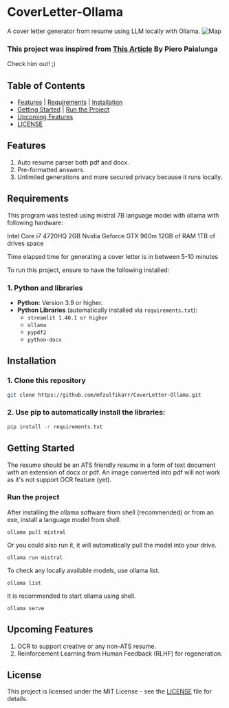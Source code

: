 # CoverLetter-Ollama
A cover letter generator from resume using LLM locally with Ollama.
![Map](https://raw.githubusercontent.com/mfzulfikarr/CoverLetter-Ollama/refs/heads/main/img/CoverLetterLLM2.png)

### This project was inspired from <a href="https://towardsdatascience.com/from-resume-to-cover-letter-using-ai-and-llm-with-python-and-streamlit/" target="_blank">This Article</a> By Piero Paialunga

Check him out! ;)

## Table of Contents
- [Features](#features) | [Requirements](#requirements) | [Installation](#installation)
- [Getting Started](#getting-started) | [Run the Project](#run-the-project)
- [Upcoming Features](#upcoming-features-and-wip-bugfix)
- [LICENSE](#license)
## Features
1. Auto resume parser both pdf and docx.
2. Pre-formatted answers.
3. Unlimited generations and more secured privacy because it runs locally.
## Requirements
This program was tested using mistral 7B language model with ollama with following hardware:

Intel Core i7 4720HQ
2GB Nvidia Geforce GTX 960m
12GB of RAM
1TB of drives space

Time elapsed time for generating a cover letter is in between 5-10 minutes

To run this project, ensure to have the following installed:
### 1. Python and libraries
- **Python**: Version 3.9 or higher.
- **Python Libraries** (automatically installed via `requirements.txt`):
  - `streamlit 1.40.1 or higher`
  - `ollama`
  - `pypdf2`
  - `python-docx`

## Installation
### 1. Clone this repository
```bash
git clone https://github.com/mfzulfikarr/CoverLetter-Ollama.git
```

### 2. Use pip to automatically install the libraries:
```bash
pip install -r requirements.txt
```

## Getting Started
The resume should be an ATS friendly resume in a form of text document with an extension of docx or pdf. An image converted into pdf will not work as it's not support OCR feature (yet).

### Run the project
After installing the ollama software from shell (recommended) or from an exe, install a language model from shell.
```shell
ollama pull mistral
```

Or you could also run it, it will automatically pull the model into your drive.
```shell
ollama run mistral
```

To check any locally available models, use ollama list.
```shell
ollama list
```

It is recommended to start ollama using shell.
```shell
ollama serve
```

## Upcoming Features
1. OCR to support creative or any non-ATS resume.
2. Reinforcement Learning from Human Feedback (RLHF) for regeneration.

## License
This project is licensed under the MIT License - see the [LICENSE](LICENSE) file for details.
